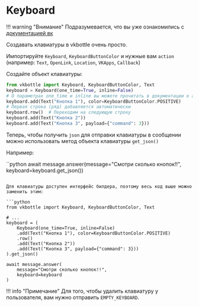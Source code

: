 # Keyboard

!!! warning "Внимание"
    Подразумевается, что вы уже ознакомились с [документацией вк](https://dev.vk.com/api/bots/development/keyboard)

Создавать клавиатуры в vkbottle очень просто.

Импортируйте `Keyboard`, `KeyboardButtonColor` и нужные вам `action` (например: `Text`, `OpenLink`, `Location`, `VKApps`, `Callback`)

Создайте объект клавиатуры:

```python
from vkbottle import Keyboard, KeyboardButtonColor, Text
keyboard = Keyboard(one_time=True, inline=False)
# О параметрах one_time и inline вы можете прочитать в документации к апи вконтакте
keyboard.add(Text("Кнопка 1"), color=KeyboardButtonColor.POSITIVE)
# Первая строка (ряд) добавляется автоматически
keyboard.row()  # Переходим на следующую строку
keyboard.add(Text("Кнопка 2"))
keyboard.add(Text("Кнопка 3", payload={"command": 3}))
```

Теперь, чтобы получить `json` для отправки клавиатуры в сообщении можно использовать метод объекта клавиатуры `get_json()`

Например:

``python
await message.answer(message="Смотри сколько кнопок!!", keyboard=keyboard.get_json())
```

Для клавиатуры доступен интерфейс билдера, поэтому весь код выше можно заменить этим:

```python
from vkbottle import Keyboard, KeyboardButtonColor, Text

# ...
keyboard = (
    Keyboard(one_time=True, inline=False)
    .add(Text("Кнопка 1"), color=KeyboardButtonColor.POSITIVE)
    .row()
    .add(Text("Кнопка 2"))
    .add(Text("Кнопка 3", payload={"command": 3}))
).get_json()

await message.answer(
    message="Смотри сколько кнопок!!",
    keyboard=keyboard
)
```

!!! info "Примечание"
    Для того, чтобы удалить клавиатуру у пользователя, вам нужно отправить `EMPTY_KEYBOARD`.
